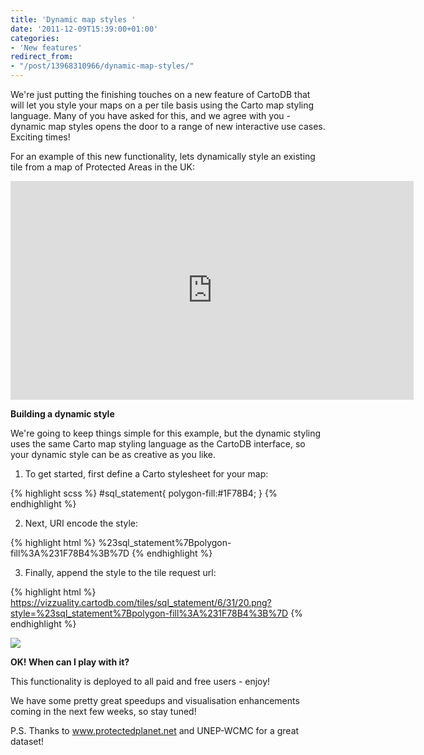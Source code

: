 ```yaml
---
title: 'Dynamic map styles '
date: '2011-12-09T15:39:00+01:00'
categories:
- 'New features'
redirect_from:
- "/post/13968310966/dynamic-map-styles/"
---
```


We're just putting the finishing touches on a new feature of CartoDB that will let you style your maps on a per tile basis using the Carto map styling language. Many of you have asked for this, and we agree with you - dynamic map styles opens the door to a range of new interactive use cases. Exciting times! 

For an example of this new functionality, lets dynamically style an existing tile from a map of Protected Areas in the UK:

<iframe frameborder="0" height="350" src="https://vizzuality.cartodb.com/tables/sql_statement/embed_map" width="645"></iframe>

**Building a dynamic style**

We're going to keep things simple for this example, but the dynamic styling uses the same Carto map styling language as the CartoDB interface, so your dynamic style can be as creative as you like. 

1. To get started, first define a Carto stylesheet for your map:

{% highlight scss %}
#sql_statement{
  polygon-fill:#1F78B4;
}
{% endhighlight %}

2. Next, URI encode the style:

{% highlight html %}
%23sql_statement%7Bpolygon-fill%3A%231F78B4%3B%7D
{% endhighlight %}

3. Finally, append the style to the tile request url:

{% highlight html %}
https://vizzuality.cartodb.com/tiles/sql_statement/6/31/20.png?style=%23sql_statement%7Bpolygon-fill%3A%231F78B4%3B%7D
{% endhighlight %}

<img src="https://vizzuality.cartodb.com/tiles/sql_statement/6/31/20.png?style%3D%23sql_statement%7Bpolygon-fill%3A%231F78B4%3B%7D"/>

**OK! When can I play with it?**

This functionality is deployed to all paid and free users - enjoy!

We have some pretty great speedups and visualisation enhancements coming in the next few weeks, so stay tuned!

P.S. Thanks to <a href="http://www.protectedplanet.net">www.protectedplanet.net</a> and UNEP-WCMC for a great dataset!
